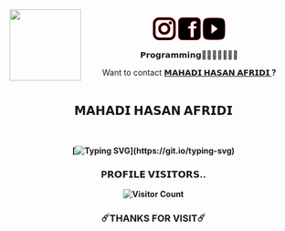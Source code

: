 <img src="https://github.com/MAHADI-XD/TEST/blob/main/IMG_20231230_121303.jpg" width="125" height="125" align="left">
<center>
 
<a href="https://Instagram.com/mahadi_oo" target="_blank"><img src="https://github.com/Azim-vau/Azim-vau/blob/main/IMAGE/instagram.png" alt="alt text" width="40" height="40"></a> 
<a href="https://www.facebook.com/M4HADI.143" target="_blank"><img src="https://github.com/Azim-vau/Azim-vau/blob/main/IMAGE/facebook.png" alt="alt text" width="40" height="40"></a> <a href="https://youtube.com/MrError69"><img src="https://github.com/Azim-vau/Azim-vau/blob/main/IMAGE/youtube.png" alt="alt text" width="40" height="40"></a> 

__𝗣𝗿𝗼𝗴𝗿𝗮𝗺𝗺𝗶𝗻𝗴__🩵🩷💖💙💜🖤🩶
 
Want to contact <a href="https://www.facebook.com/M4HADI.143.org"><b>𝗠𝗔𝗛𝗔𝗗𝗜 𝗛𝗔𝗦𝗔𝗡 𝗔𝗙𝗥𝗜𝗗𝗜 </a> ?</br><br>
 
<div align="center">
<h2> 𝗠𝗔𝗛𝗔𝗗𝗜 𝗛𝗔𝗦𝗔𝗡 𝗔𝗙𝗥𝗜𝗗𝗜 </h2>
</div> <br>

[![Typing SVG](https://readme-typing-svg.herokuapp.com?font=Fira+Code&size=36&pause=1000&color=F7F7F7&background=000000&random=false&width=435&lines=MAHADI+HASAN+AFRIDI;IT'S+NOT+A+NAME%F0%9F%A4%8D;IT'S+BRAND+BROTHER..)](https://git.io/typing-svg)

### P𝗥𝗢𝗙𝗜𝗟𝗘 𝗩𝗜𝗦𝗜𝗧𝗢𝗥𝗦..
 
![Visitor Count](https://profile-counter.glitch.me/{MAHADI-XD}/count.svg)
<br />

<div align="center">
  <h3> ☄️THANKS FOR VISIT☄️ </h3>
</div>
